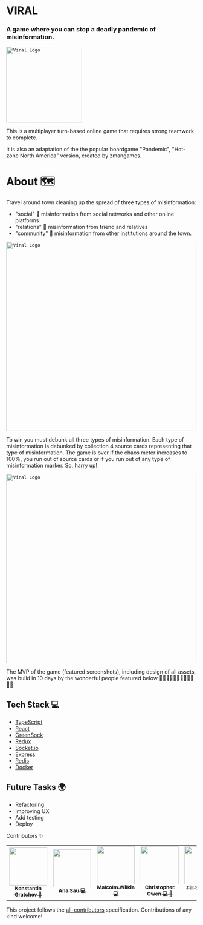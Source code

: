 # VIRAL
### A game where you can stop a deadly pandemic of misinformation. 

<code><img height="200" alt="Viral Logo" src="https://github.com/Bobik808/Viral/blob/main/assets/logo.png"></code> 

This is a multiplayer turn-based online game that requires strong teamwork to complete. 

It is also an adaptation of the the popular boardgame "Pandemic", "Hot-zone North America" version, created by zmangames.

# About :world_map:

Travel around town cleaning up the spread of three types of misinformation: 
- "social" :iphone: misinformation from social networks and other online platforms
- "relations" :bearded_person: misinformation from friend and relatives  
- "community" :convenience_store: misinformation from other institutions around the town.

<code><img height="500" alt="Viral Logo" src="https://github.com/Bobik808/Viral/blob/main/assets/mainGame2.PNG"></code> 


To win you must debunk all three types of misinformation. Each type of misinformation is debunked by collection 4 source cards representing that type of misinformation.
The game is over if the chaos meter increases to 100%, you run out of source cards or if you run out of any type of misinformation marker. 
So, harry up! 

<code><img height="500" alt="Viral Logo" src="https://github.com/Bobik808/Viral/blob/main/assets/misinfospreading.PNG"></code> 

 
The MVP of the game (featured screenshots), including design of all assets, was build in 10 days by the wonderful people featured below
🦸‍♀️🦸‍♂️🦸‍♂️🦸‍♂️🦸‍♂️🦸‍♂️


## Tech Stack :computer: 
- [TypeScript](https://www.typescriptlang.org/)
- [React](https://reactjs.org/)
- [GreenSock](https://greensock.com/)
- [Redux](https://redux.js.org/)
- [Socket.io](https://socket.io/)
- [Express](https://expressjs.com/)
- [Redis](https://redis.io/)
- [Docker](https://www.docker.com/)

## Future Tasks :earth_africa:


- Refactoring
- Improving UX
- Add testing
- Deploy

Contributors ✨
<table> 
  <tr>
    <td align="center"><a href="https://github.com/Bobik808"><img src="https://avatars.githubusercontent.com/u/39499810?s=400&u=f1de6116a4cf63f6bd29ece9e8445c3999ac6c0e&v=4" width="100px;" alt=""/><br /><sub><b> Konstantin Gratchev 🎨  </b></sub> 
    <td align="center"><a href="https://github.com/anasau"><img src="https://avatars.githubusercontent.com/u/63604711?s=400&u=981abf7ed369db91f09417c4714e8a425df17e52&v=4" width="100px;" alt=""/><br /><sub><b> Ana Sau 💻 </b></sub>
 <td align="center"><a href="https://github.com/mwi079"><img src="https://avatars.githubusercontent.com/u/61749243?s=400&u=c1e4d80faf1ed8a3eb90ffc023d5920eacb33e68&v=4" width="100px;" alt=""/><br /><sub><b> Malcolm Wilkie 💻 </b></sub>
 <td align="center"><a href="https://github.com/awenine"><img src="https://avatars.githubusercontent.com/u/9653071?s=400&u=7b9906df991404a41b8b330e870aabbf465ad41e&v=4" width="100px;" alt=""/><br /><sub><b> Christopher Owen 💻 🎨  </b></sub>
   <td align="center"><a href="https://github.com/Stil87"><img src="https://avatars.githubusercontent.com/u/42698392?s=400&u=76c452337f412e832e601ffb2a5179944ff81c6b&v=4" width="100px;" alt=""/><br /><sub><b> Till Schmidt💻  🎨  </b></sub>
    
 <td align="center"><a href="https://github.com/cmacphee66"><img src="https://avatars.githubusercontent.com/u/67057698?s=400&u=fc107cd0b87b528f5bd072478d7698dd67b58837&v=4" width="100px;" alt=""/><br /><sub><b> Connor MacPhee 🎨</b></sub>
   

  </tr>
</table>

<!-- markdownlint-enable -->
<!-- prettier-ignore-end -->
<!-- ALL-CONTRIBUTORS-LIST:END -->

This project follows the [all-contributors](https://github.com/all-contributors/all-contributors) specification. Contributions of any kind welcome!
